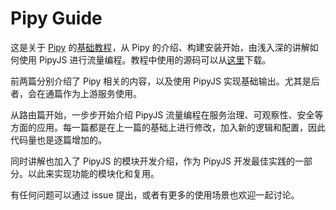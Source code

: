 # Pipy Guide

这是关于 [Pipy](https://github.com/flomesh-io/pipy) 的[基础教程](https://github.com/flomesh-io/pipy-guide/blob/main/SUMMARY.md)，从 Pipy 的介绍、构建安装开始，由浅入深的讲解如何使用 PipyJS 进行流量编程。教程中使用的源码可以从[这里](https://github.com/flomesh-io/pipy/tree/main/tutorial)下载。

前两篇分别介绍了 Pipy 相关的内容，以及使用 PipyJS 实现基础输出。尤其是后者，会在通篇作为上游服务使用。

从路由篇开始，一步步开始介绍 PipyJS 流量编程在服务治理、可观察性、安全等方面的应用。每一篇都是在上一篇的基础上进行修改，加入新的逻辑和配置，因此代码量也是逐篇增加的。

同时讲解也加入了 PipyJS 的模块开发介绍，作为 PipyJS 开发最佳实践的一部分。以此来实现功能的模块化和复用。

有任何问题可以通过 issue 提出，或者有更多的使用场景也欢迎一起讨论。